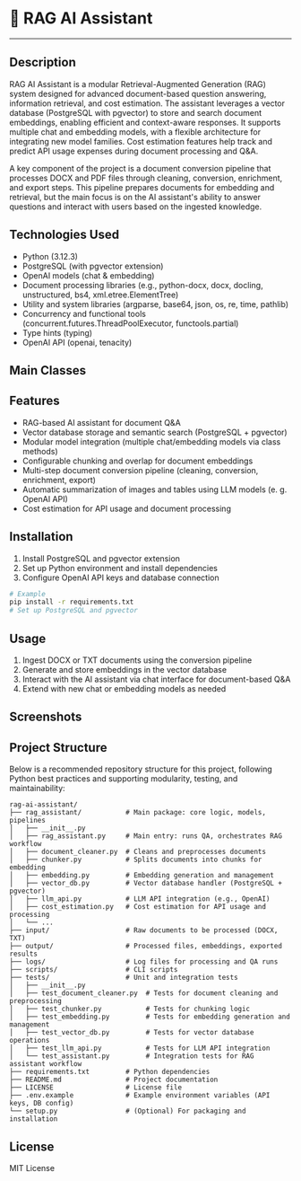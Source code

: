 # :file_folder: RAG AI Assistant

---

## Description

RAG AI Assistant is a modular Retrieval-Augmented Generation (RAG) system designed for advanced document-based question answering, information retrieval, and cost estimation. The assistant leverages a vector database (PostgreSQL with pgvector) to store and search document embeddings, enabling efficient and context-aware responses. It supports multiple chat and embedding models, with a flexible architecture for integrating new model families. Cost estimation features help track and predict API usage expenses during document processing and Q&A.

A key component of the project is a document conversion pipeline that processes DOCX and PDF files through cleaning, conversion, enrichment, and export steps. This pipeline prepares documents for embedding and retrieval, but the main focus is on the AI assistant's ability to answer questions and interact with users based on the ingested knowledge.

## Technologies Used

- Python (3.12.3)
- PostgreSQL (with pgvector extension)
- OpenAI models (chat & embedding)
- Document processing libraries (e.g., python-docx, docx, docling, unstructured, bs4, xml.etree.ElementTree)
- Utility and system libraries (argparse, base64, json, os, re, time, pathlib)
- Concurrency and functional tools (concurrent.futures.ThreadPoolExecutor, functools.partial)
- Type hints (typing)
- OpenAI API (openai, tenacity)

## Main Classes

## Features

- RAG-based AI assistant for document Q&A
- Vector database storage and semantic search (PostgreSQL + pgvector)
- Modular model integration (multiple chat/embedding models via class methods)
- Configurable chunking and overlap for document embeddings
- Multi-step document conversion pipeline (cleaning, conversion, enrichment, export)
- Automatic summarization of images and tables using LLM models (e. g. OpenAI API)
- Cost estimation for API usage and document processing

## Installation

1. Install PostgreSQL and pgvector extension
2. Set up Python environment and install dependencies
3. Configure OpenAI API keys and database connection

```bash
# Example
pip install -r requirements.txt
# Set up PostgreSQL and pgvector
```

## Usage

1. Ingest DOCX or TXT documents using the conversion pipeline
2. Generate and store embeddings in the vector database
3. Interact with the AI assistant via chat interface for document-based Q&A
4. Extend with new chat or embedding models as needed

## Screenshots

## Project Structure

Below is a recommended repository structure for this project, following Python best practices and supporting modularity, testing, and maintainability:

```plaintext
rag-ai-assistant/
├── rag_assistant/           # Main package: core logic, models, pipelines
│   ├── __init__.py
│   ├── rag_assistant.py     # Main entry: runs QA, orchestrates RAG workflow
│   ├── document_cleaner.py  # Cleans and preprocesses documents
│   ├── chunker.py           # Splits documents into chunks for embedding
│   ├── embedding.py         # Embedding generation and management
│   ├── vector_db.py         # Vector database handler (PostgreSQL + pgvector)
│   ├── llm_api.py           # LLM API integration (e.g., OpenAI)
│   ├── cost_estimation.py   # Cost estimation for API usage and processing
│   └── ...
├── input/                   # Raw documents to be processed (DOCX, TXT)
├── output/                  # Processed files, embeddings, exported results
├── logs/                    # Log files for processing and QA runs
├── scripts/                 # CLI scripts
├── tests/                   # Unit and integration tests
│   ├── __init__.py
│   ├── test_document_cleaner.py  # Tests for document cleaning and preprocessing
│   ├── test_chunker.py           # Tests for chunking logic
│   ├── test_embedding.py         # Tests for embedding generation and management
│   ├── test_vector_db.py         # Tests for vector database operations
│   ├── test_llm_api.py           # Tests for LLM API integration
│   └── test_assistant.py         # Integration tests for RAG assistant workflow
├── requirements.txt         # Python dependencies
├── README.md                # Project documentation
├── LICENSE                  # License file
├── .env.example             # Example environment variables (API keys, DB config)
└── setup.py                 # (Optional) For packaging and installation
```

## License

MIT License
